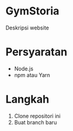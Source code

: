 # GymStoria 

Deskripsi website 

# Persyaratan
- Node.js
- npm atau Yarn

# Langkah
1. Clone repositori ini
2. Buat branch baru
